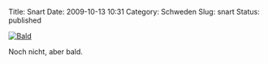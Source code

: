Title: Snart
Date: 2009-10-13 10:31
Category: Schweden
Slug: snart
Status: published

[![Bald](/pic/dimmasnovag_s.jpg "Bald")](/pic/dimmasnovag_l.jpg)

Noch nicht, aber bald.

